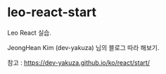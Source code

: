 # leo-react-start

Leo React 실습.

JeongHean Kim (dev-yakuza) 님의 블로그 따라 해보기.

참고 : https://dev-yakuza.github.io/ko/react/start/

